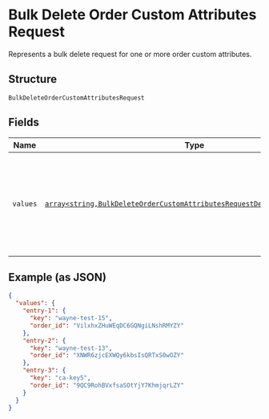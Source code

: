 
# Bulk Delete Order Custom Attributes Request

Represents a bulk delete request for one or more order custom attributes.

## Structure

`BulkDeleteOrderCustomAttributesRequest`

## Fields

| Name | Type | Tags | Description | Getter | Setter |
|  --- | --- | --- | --- | --- | --- |
| `values` | [`array<string,BulkDeleteOrderCustomAttributesRequestDeleteCustomAttribute>`](../../doc/models/bulk-delete-order-custom-attributes-request-delete-custom-attribute.md) | Required | A map of requests that correspond to individual delete operations for custom attributes. | getValues(): array | setValues(array values): void |

## Example (as JSON)

```json
{
  "values": {
    "entry-1": {
      "key": "wayne-test-15",
      "order_id": "VilxhxZHuWEqDC6GQNgiLNshRMYZY"
    },
    "entry-2": {
      "key": "wayne-test-13",
      "order_id": "XNWR6zjcEXWQy6kbsIsQRTxS0wOZY"
    },
    "entry-3": {
      "key": "ca-key5",
      "order_id": "9QC9RohBVxfsaSOtYjY7KhmjqrLZY"
    }
  }
}
```


